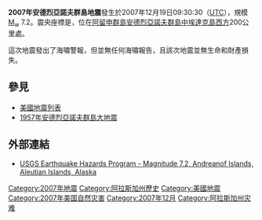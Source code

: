 **2007年安德烈亞諾夫群島地震**發生於2007年12月19日09:30:30（[UTC](https://zh.wikipedia.org/wiki/UTC "wikilink")），規模
[M<sub>w</sub>](https://zh.wikipedia.org/wiki/矩震級 "wikilink")
7.2。震央座標是，位在[阿留申群島](../Page/阿留申群島.md "wikilink")[安德烈亞諾夫群島中](../Page/安德烈亞諾夫群島.md "wikilink")[埃達克島西方](../Page/埃達克島.md "wikilink")200公里處。

這次地震發出了海嘯警報，但並無任何海嘯報告，且該次地震並無生命和財產損失。

## 參見

  - [美國地震列表](../Page/美國地震列表.md "wikilink")
  - [1957年安德烈亞諾夫群島大地震](../Page/1957年安德烈亞諾夫群島大地震.md "wikilink")

## 外部連結

  - [USGS Earthquake Hazards Program - Magnitude 7.2, Andreanof Islands,
    Aleutian Islands,
    Alaska](https://web.archive.org/web/20100109213815/http://earthquake.usgs.gov/eqcenter/eqinthenews/2007/us2007lcaq/)

[Category:2007年地震](https://zh.wikipedia.org/wiki/Category:2007年地震 "wikilink")
[Category:阿拉斯加州歷史](https://zh.wikipedia.org/wiki/Category:阿拉斯加州歷史 "wikilink")
[Category:美國地震](https://zh.wikipedia.org/wiki/Category:美國地震 "wikilink")
[Category:2007年美国自然灾害](https://zh.wikipedia.org/wiki/Category:2007年美国自然灾害 "wikilink")
[Category:2007年12月](https://zh.wikipedia.org/wiki/Category:2007年12月 "wikilink")
[Category:阿拉斯加州灾难](https://zh.wikipedia.org/wiki/Category:阿拉斯加州灾难 "wikilink")